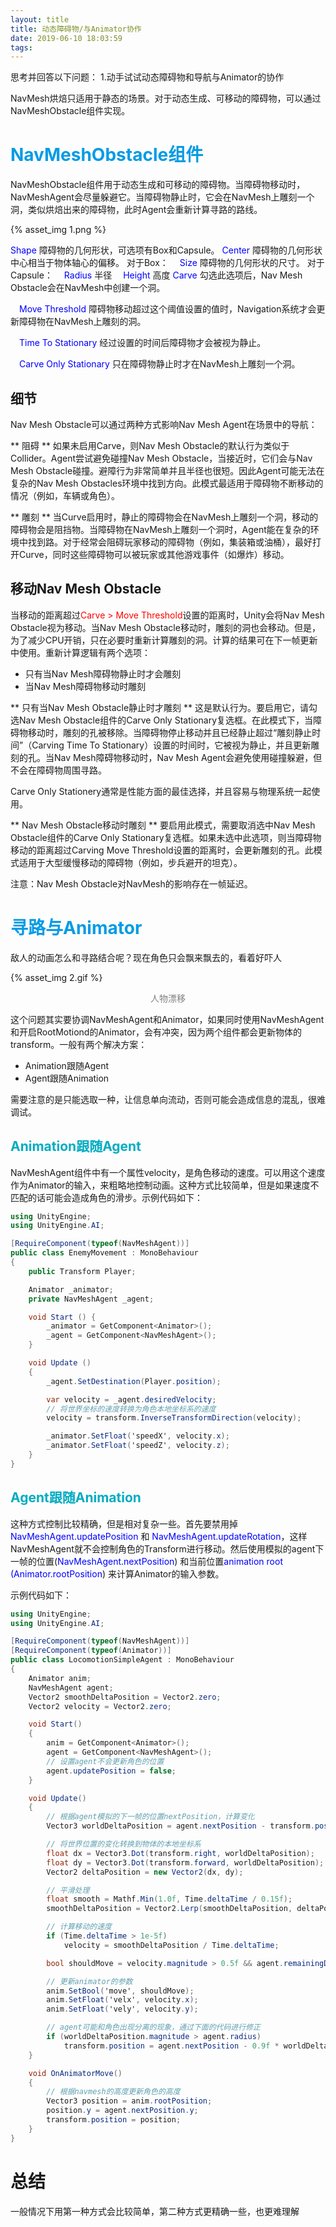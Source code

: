 ```yaml
---
layout: title
title: 动态障碍物/与Animator协作
date: 2019-06-10 18:03:59
tags:
---
```

思考并回答以下问题：
1.动手试试动态障碍物和导航与Animator的协作

<!--more-->

NavMesh烘焙只适用于静态的场景。对于动态生成、可移动的障碍物，可以通过NavMeshObstacle组件实现。

# <span style="color:#039BE5;">NavMeshObstacle组件</span>

NavMeshObstacle组件用于动态生成和可移动的障碍物。当障碍物移动时，NavMeshAgent会尽量躲避它。当障碍物静止时，它会在NavMesh上雕刻一个洞，类似烘焙出来的障碍物，此时Agent会重新计算寻路的路线。

{% asset_img 1.png %}

<span style="color:blue;">Shape</span> 障碍物的几何形状，可选项有Box和Capsule。
<span style="color:blue;">Center</span> 障碍物的几何形状中心相当于物体轴心的偏移。
对于Box：
&emsp;<span style="color:blue;">Size</span> 障碍物的几何形状的尺寸。
对于Capsule：
&emsp;<span style="color:blue;">Radius</span> 半径
&emsp;<span style="color:blue;">Height</span> 高度
<span style="color:blue;">Carve</span> 勾选此选项后，Nav Mesh Obstacle会在NavMesh中创建一个洞。

&emsp;<span style="color:blue;">Move Threshold</span> 障碍物移动超过这个阈值设置的值时，Navigation系统才会更新障碍物在NavMesh上雕刻的洞。

&emsp;<span style="color:blue;">Time To Stationary</span> 经过设置的时间后障碍物才会被视为静止。

&emsp;<span style="color:blue;">Carve Only Stationary</span> 只在障碍物静止时才在NavMesh上雕刻一个洞。

## 细节
Nav Mesh Obstacle可以通过两种方式影响Nav Mesh Agent在场景中的导航：

** 阻碍 **
如果未启用Carve，则Nav Mesh Obstacle的默认行为类似于Collider。Agent尝试避免碰撞Nav Mesh Obstacle，当接近时，它们会与Nav Mesh Obstacle碰撞。避障行为非常简单并且半径也很短。因此Agent可能无法在复杂的Nav Mesh Obstacles环境中找到方向。此模式最适用于障碍物不断移动的情况（例如，车辆或角色）。

** 雕刻 **
当Curve启用时，静止的障碍物会在NavMesh上雕刻一个洞，移动的障碍物会是阻挡物。当障碍物在NavMesh上雕刻一个洞时，Agent能在复杂的环境中找到路。对于经常会阻碍玩家移动的障碍物（例如，集装箱或油桶），最好打开Curve，同时这些障碍物可以被玩家或其他游戏事件（如爆炸）移动。

## 移动Nav Mesh Obstacle

当移动的距离超过<span style="color:red;">Carve > Move Threshold</span>设置的距离时，Unity会将Nav Mesh Obstacle视为移动。当Nav Mesh Obstacle移动时，雕刻的洞也会移动。但是，为了减少CPU开销，只在必要时重新计算雕刻的洞。计算的结果可在下一帧更新中使用。重新计算逻辑有两个选项：

* 只有当Nav Mesh障碍物静止时才会雕刻
* 当Nav Mesh障碍物移动时雕刻

** 只有当Nav Mesh Obstacle静止时才雕刻 **
这是默认行为。要启用它，请勾选Nav Mesh Obstacle组件的Carve Only Stationary复选框。在此模式下，当障碍物移动时，雕刻的孔被移除。当障碍物停止移动并且已经静止超过“雕刻静止时间”（Carving Time To Stationary）设置的时间时，它被视为静止，并且更新雕刻的孔。当Nav Mesh障碍物移动时，Nav Mesh Agent会避免使用碰撞躲避，但不会在障碍物周围寻路。

Carve Only Stationery通常是性能方面的最佳选择，并且容易与物理系统一起使用。

** Nav Mesh Obstacle移动时雕刻 **
要启用此模式，需要取消选中Nav Mesh Obstacle组件的Carve Only Stationary复选框。如果未选中此选项，则当障碍物移动的距离超过Carving Move Threshold设置的距离时，会更新雕刻的孔。此模式适用于大型缓慢移动的障碍物（例如，步兵避开的坦克）。

注意：Nav Mesh Obstacle对NavMesh的影响存在一帧延迟。


# <span style="color:#039BE5;">寻路与Animator</span>

敌人的动画怎么和寻路结合呢？现在角色只会飘来飘去的，看着好吓人

{% asset_img 2.gif %}
<center><font color="gray">人物漂移</font></center>

这个问题其实要协调NavMeshAgent和Animator，如果同时使用NavMeshAgent和开启RootMotiond的Animator，会有冲突，因为两个组件都会更新物体的transform。一般有两个解决方案：

* Animation跟随Agent
* Agent跟随Animation

需要注意的是只能选取一种，让信息单向流动，否则可能会造成信息的混乱，很难调试。

## <span style="color:#00ACC1;">Animation跟随Agent</span>

NavMeshAgent组件中有一个属性velocity，是角色移动的速度。可以用这个速度作为Animator的输入，来粗略地控制动画。这种方式比较简单，但是如果速度不匹配的话可能会造成角色的滑步。示例代码如下：
```cs
using UnityEngine;
using UnityEngine.AI;

[RequireComponent(typeof(NavMeshAgent))]
public class EnemyMovement : MonoBehaviour
{
    public Transform Player;

    Animator _animator;
    private NavMeshAgent _agent;

    void Start () {
        _animator = GetComponent<Animator>();
        _agent = GetComponent<NavMeshAgent>();
    }

    void Update ()
    {
        _agent.SetDestination(Player.position);

        var velocity = _agent.desiredVelocity;
        // 将世界坐标的速度转换为角色本地坐标系的速度
        velocity = transform.InverseTransformDirection(velocity);

        _animator.SetFloat('speedX', velocity.x);
        _animator.SetFloat('speedZ', velocity.z);
    }
}
```

## <span style="color:#00ACC1;">Agent跟随Animation</span>

这种方式控制比较精确，但是相对复杂一些。首先要禁用掉 <span style="color:blue;">NavMeshAgent.updatePosition</span> 和 <span style="color:blue;">NavMeshAgent.updateRotation</span>，这样NavMeshAgent就不会控制角色的Transform进行移动。然后使用模拟的agent下一帧的位置(<span style="color:blue;">NavMeshAgent.nextPosition</span>) 和当前位置<span style="color:blue;">animation root (Animator.rootPosition</span>) 来计算Animator的输入参数。

示例代码如下：
```cs
using UnityEngine;
using UnityEngine.AI;

[RequireComponent(typeof(NavMeshAgent))]
[RequireComponent(typeof(Animator))]
public class LocomotionSimpleAgent : MonoBehaviour
{
    Animator anim;
    NavMeshAgent agent;
    Vector2 smoothDeltaPosition = Vector2.zero;
    Vector2 velocity = Vector2.zero;

    void Start()
    {
        anim = GetComponent<Animator>();
        agent = GetComponent<NavMeshAgent>();
        // 设置agent不会更新角色的位置
        agent.updatePosition = false;
    }

    void Update()
    {
        // 根据agent模拟的下一帧的位置nextPosition，计算变化
        Vector3 worldDeltaPosition = agent.nextPosition - transform.position;

        // 将世界位置的变化转换到物体的本地坐标系
        float dx = Vector3.Dot(transform.right, worldDeltaPosition);
        float dy = Vector3.Dot(transform.forward, worldDeltaPosition);
        Vector2 deltaPosition = new Vector2(dx, dy);

        // 平滑处理
        float smooth = Mathf.Min(1.0f, Time.deltaTime / 0.15f);
        smoothDeltaPosition = Vector2.Lerp(smoothDeltaPosition, deltaPosition, smooth);

        // 计算移动的速度
        if (Time.deltaTime > 1e-5f)
            velocity = smoothDeltaPosition / Time.deltaTime;

        bool shouldMove = velocity.magnitude > 0.5f && agent.remainingDistance > agent.radius;

        // 更新animator的参数
        anim.SetBool('move', shouldMove);
        anim.SetFloat('velx', velocity.x);
        anim.SetFloat('vely', velocity.y);

        // agent可能和角色出现分离的现象，通过下面的代码进行修正
        if (worldDeltaPosition.magnitude > agent.radius)
            transform.position = agent.nextPosition - 0.9f * worldDeltaPosition;
    }

    void OnAnimatorMove()
    {
        // 根据navmesh的高度更新角色的高度
        Vector3 position = anim.rootPosition;
        position.y = agent.nextPosition.y;
        transform.position = position;
    }
}
```
# 总结

一般情况下用第一种方式会比较简单，第二种方式更精确一些，也更难理解